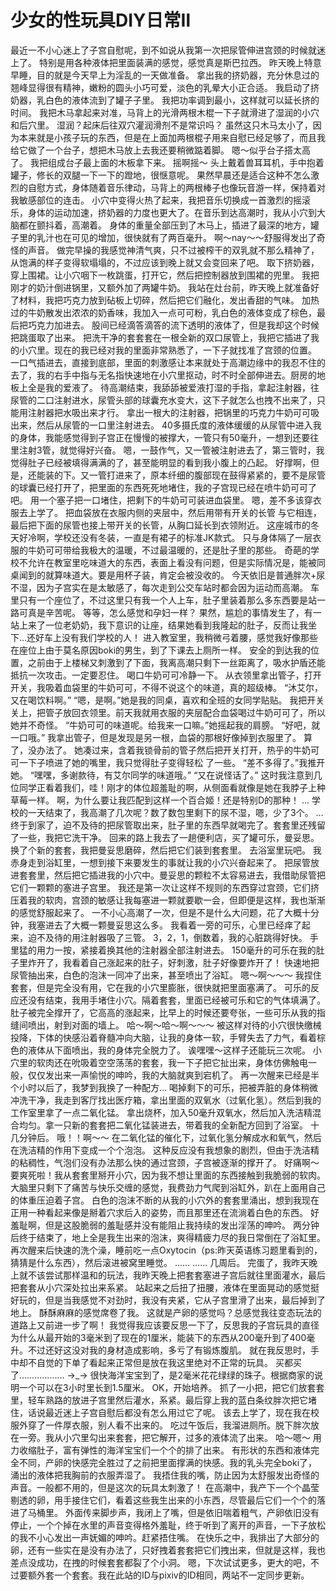 # 少女的性玩具DIY日常Ⅱ

最近一不小心迷上了子宫自慰呢，到不如说从我第一次把尿管伸进宫颈的时候就迷上了。
特别是用各种液体把里面装满的感觉，感觉真是斯巴拉西。
昨天晚上特意早睡，目的就是今天早上为淫乱的一天做准备。
拿出我的挤奶器，充分休息过的翘峰显得很有精神，嫩粉的圆头小巧可爱，淡色的乳晕大小正合适。
我启动了挤奶器，乳白色的液体流到了罐子子里。
我把功率调到最小，这样就可以延长挤的时间。
我把木马拿起来对准，马背上的光滑两根木棍一下子就滑进了湿润的小穴和后穴里。
湿润？起床后往双穴灌润滑剂不是常识吗？
虽然这只木马太小了，因为本来就是小孩子玩的东西，但是在上面加两根棍子用来自慰已经足够了，而且我给它做了一个台子，想把木马放上去我还要稍微踮着脚。
嗯～似乎台子搭太高了。
我把组成台子最上面的木板拿下来。
摇啊摇～
头上戴着兽耳耳机，手中抱着罐子，修长的双腿一下一下的蹬地，很惬意呢。
果然早晨还是适合这种不怎么激烈的自慰方式，身体随着音乐律动，马背上的两根棒子也像玩音游一样，保持着对我敏感部位的连击。
小穴中变得火热了起来，我把音乐切换成一首激烈的摇滚乐，身体的运动加速，挤奶器的力度也更大了。在音乐到达高潮时，我从小穴到大脑都在颤抖着，高潮着。
身体的重量全部压到了木马上，插进了最深的地方，罐子里的乳汁也在可见的增加，很快就有了两百毫升。
啊～nay～～舒服得发出了奇怪的声音。
做完早操的我感觉神清气爽，只不过被榨干的双乳就不那么精神了，从饱满的样子变得软塌塌的，不过应该到晚上就又会变回来了吧。
取下挤奶器，穿上围裙。让小穴咽下一枚跳蛋，打开它，然后把控制器放到围裙的兜里。
我把刚才的奶汁倒进锅里，又额外加了两罐牛奶。
我站在灶台前，昨天晚上就准备好了材料，我把巧克力放到砧板上切碎，然后把它们融化，发出香甜的气味。
加热过的牛奶散发出浓浓的奶香味，我加入一点可可粉，乳白色的液体变成了棕色，最后把巧克力加进去。
股间已经滴答滴答的流下透明的液体了，但是我却这个时候把跳蛋取了出来。
把洗干净的套套套在一根全新的双口尿管上，我把它插进了我的小穴里。现在的我已经对我的里面非常熟悉了，一下子就找准了宫颈的位置。
一口气插进去，直接到底部，里面的刺激感让本来就处于高潮边缘中的我忍不住的去了，我的右手中指与无名指快速地在小穴里抠动，时不时全部伸进去。厨房的地板上全是我的爱液了。
待高潮结束，我舔舔被爱液打湿的手指，拿起注射器，往尿管的二口注射进水，尿管头部的球囊充水变大，这下子就怎么也拽不出来了，只能用注射器把水吸出来才行。
拿出一根大的注射器，把锅里的巧克力牛奶可可吸出来，然后从尿管的一口里注射进去。
40多摄氏度的液体缓缓的从尿管中进入我的身体，我能感觉得到子宫正在慢慢的被撑大，一管只有50毫升，一想到还要往里注射3管，就觉得好兴奋。
嗯，一鼓作气，又一管被注射进去了，第三管时，我觉得肚子已经被填得满满的了，甚至能明显的看到我小腹上的凸起。
好撑啊，但是，还能装的下。又一管打进来了，原本纤细的腹部现在鼓得紧紧的，要不是尿管的球囊已经打开了，把里面的东西死死地堵住，我的子宫现已经在喷牛奶可可了吧。
用一个塞子把一口堵住，把剩下的牛奶可可装进血袋里。
嗯，差不多该穿衣服去上学了。
把血袋放在衣服内侧的夹层中，然后用带有开关的长管
与它相连，最后把下面的尿管也接上带开关的长管，从胸口延长到衣领附近。
这座城市的冬天好冷啊，学校还没有冬装，一直是有裙子的标准JK款式。
只与身体隔了一层衣服的牛奶可可带给我极大的温暖，不过最温暖的，还是肚子里的那些。
奇葩的学校不允许在教室里吃味道大的东西，表面上看没有问题，但是实际情况是，能被同桌闻到的就算味道大。要是用杯子装，肯定会被没收的。
今天依旧是普通胖次+尿不湿，因为子宫实在是太敏感了，每次走到公交车站时都会因为运动而高潮。
车里只有一个座位了，不过这里只有我一个人上车，肚子里装着那么多东西要是站一路可真是辛苦呢。
等等，怎么感觉和孕妇一样？
果然，尴尬的事情发生了，有一站上来了一位老奶奶，我下意识的让座，结果她看到我隆起的肚子，反而让我坐下…还好车上没有我们学校的人！
进入教室里，我稍微弓着腰，感觉我好像那些在座位上由于莫名原因boki的男生，到了下课去上厕所一样。
安全的到达我的位置，之前由于上楼梯又刺激到了下面，我离高潮只剩下一丝距离了，吸水护盾还能抵抗一次攻击。一定要忍住。
喝口牛奶可可冷静一下。
从衣领里拿出管子，打开开关，我吸着血袋里的牛奶可可，不得不说这个的味道，真的超级棒。
“沐艾尔，又在喝饮料啊。”
“嗯，是啊。”她是我的同桌，喜欢和全班的女同学贴贴。
我把开关关上，把管子放回衣领里。前天我就用衣服的夹层配合血袋喝过牛奶可可了，所以她并不奇怪。
“牛奶可可的味道呢。给我来一口嘛。”她摇起我的肩膀。
“好吧，就一口哦。”
我拿出管子，但是发现是另一根，血袋的那根好像掉到衣服里了。
算了，没办法了。
她凑过来，含着我锁骨前的管子然后把开关打开，热乎的牛奶可可一下子喷进了她的嘴里，我只觉得肚子变得轻松
了一些。
“差不多得了。”我推开她。
“嘿嘿，多谢款待，有艾尔同学的味道哦。”
“又在说怪话了。”
这时我注意到几位同学正看着我们，哇！刚才的体位超羞耻的啊，从侧面看就像是她在我脖子上种草莓一样。
啊，为什么要让我匹配到这样一个百合姬！还是特别D的那种！
…
学校的一天结束了，我高潮了几次呢？数了数包里剩下的尿不湿，嗯，少了3个。
…
终于到家了，迫不及待的把尿管取出来，肚子里的东西早就喝完了。套套里还残留了一些，我把它洗干净。
回来的路上我去了一趟便利店，买了罐可乐，曼妥思。
换了个新的套套，我把曼妥思磨碎，然后把它们装到套套里。
去浴室里玩吧。
我赤身走到浴缸里，一想到接下来要发生的事就让我的小穴兴奋起来了。
把尿管放进套套里，然后把它插进我的小穴中。曼妥思的颗粒不太容易进去，我借助尿管把它们一颗颗的塞进子宫里。
我还是第一次让这样不规则的东西穿过宫颈，它们挤压着我的软肉，宫颈的敏感让我每塞进一颗就要歇一会，但即便是这样，我也渐渐的感觉舒服起来了。
一不小心高潮了一次，但是不是什么大问题，花了大概十分钟，我塞进去了大概一颗曼妥思这么多。
我看着一旁的可乐，心里已经痒了起来，迫不及待的用注射器吸了三管。
3，2，1，倒数着，我的心脏跳得好快。
手里猛的用力一按，紧接着换其他的注射器全部注射进去。
150毫升的可乐在我的肚子里炸开了，我看着自己涨起来的肚子，好刺激，肚子好像要炸开了！
快速地把尿管抽出来，白色的泡沫一同冲了出来，甚至喷出了浴缸。
嗯～啊～～～
我捏住套套，但是完全没有用，它在我的小穴里膨胀，很快就把里面塞满了。
可乐的反应还没有结束，我用手堵住小穴。隔着套套，里面已经被可乐和它的气体填满了。
肚子被完全撑开了，它高高的涨起来，比早上的时候还要夸张，一些可乐从我的指缝间喷出，射到对面的墙上。
哈～啊～哈～啊～～～
被这样对待的小穴很快缴械投降，下体的快感沿着脊髓冲向大脑，让我的身体一软，手臂失去了力气，看着棕色的液体从下面喷出，我的身体完全脱力了。
诶嘿嘿～这样子还能玩三次呢。
小穴里的软肉还在吮吸着空空荡荡的套套，我一下子把它扯出来，身体仿佛触电一般，仅仅发出来一声愉悦的呻吟，我的大脑就爽到宕机了。
再一次醒来已经是半个小时以后了，我梦到我换了一种配方…
喝掉剩下的可乐，把被弄脏的身体稍微冲洗干净，我走到客厅找出医疗箱，拿出里面的双氧水（过氧化氢）。然后到我的工作室里拿了一点二氧化锰。
拿出烧杯，加入50毫升双氧水，然后加入洗洁精混合均匀。拿一只新的套套把二氧化锰装进去，带着我的全新配方回到了浴室。
十几分钟后。
哦！！啊～～
在二氧化锰的催化下，过氧化氢分解成水和氧气，然后在洗洁精的作用下变成一个个泡泡。
这种反应没有我想象的剧烈，但由于洗洁精的粘稠性，气泡们没有办法那么快的通过宫颈，子宫被逐渐的撑开了。
好痛啊～要爽死啦！我从套套里掰开小穴，因为我不想让里面的东西接触到我脆弱的软肉。
大脑里只剩下了痛苦与快乐交缠的感觉，我费劲力气爬到浴缸外，趴在上面用自己的体重压迫着子宫。
白色的泡沫不断的从我的小穴外的套套里涌出，想到我现在正用一种看起来像是掰着穴求后入的姿势，而且那里还在流淌着白色的东西。
好羞耻啊，但是这股脆弱的羞耻感并没有能阻止我持续的发出淫荡的呻吟。
两分钟后终于结束了，地上全是我生出来的泡沫，爽得精疲力尽的我日常倒在了浴缸里。
再次醒来后快速的洗个澡，睡前吃一点Oxytocin（ps:昨天英语练习题里看到的，猜猜是什么东西），然后滚进被窝里睡觉。
……
……
几周后。
完蛋了，我昨天晚上就不该尝试那样温和的玩法，我昨天晚上把套套塞进子宫后就往里面灌水，最后把套套从小穴深处拉出来系紧。
站起来之后扭了扭腰，液体在里面晃动的感觉挺好玩的，但是当我感觉不对劲时，我没有夹紧，它从子宫里滑了出来，最后掉到了地上。
酥酥麻麻的感觉席卷了我。
这就是产卵的感觉吗？总感觉我往变态玩法的道路上又前进一步了啊！
我觉得我应该要反思一下了，反思我的子宫玩具的直径为什么从最开始的3毫米到了现在的1厘米，能装下的东西从200毫升到了400毫升。不过还好这没对我的身材造成影响，多亏了有锻炼腹肌。
就在我反思时，手中却不自觉的下单了看起来正常但是放在我这里绝对不正常的玩具。
买都买了………………
→_→
很快海洋宝宝到了，是2毫米花花绿绿的珠子。根据商家的说明一个可以在3小时里长到1.5厘米。
OK，开始培养。
抓了一小把，把它们放套套里，轻车熟路的放进子宫里然后灌水，系紧。最后穿上我的蓝白条纹胖次把它堵住，话说最近迷上子宫自慰后都没有怎么用过它了呢。
该去上学了，现在我在校服外穿了一件厚衣服，别人看不出来的。
吃过午饭后，我溜进厕所。脱下胖次放在一旁。我从小穴里勾出来套套，把它解开，过多的液体流了出来。
哈～嗯～
用力收缩肚子，富有弹性的海洋宝宝们一个个的排了出来。
有形状的东西和液体完全不同，产卵的快感完全胜过了之前把里面撑满的快感。我的乳头完全boki了，涌出的液体把我胸前的衣服弄湿了。
我捂住我的嘴，防止因为太舒服发出奇怪的声音。一般都不用的，但是这次的玩具太刺激了！
在高潮中，我产下一个个晶莹剔透的卵，用手接住它们，看着这些我生出来的小东西，尽管最后它们一个个的落进了马桶里。
外面传来脚步声，我闭上了嘴，但是依旧喘着粗气，产卵依旧没有停止，一个个掉在水里的声音变得格外羞耻，终于听到了离开的声音，一下子放松的我不小心发出一声妩媚的呻吟。赶紧捂住嘴。
在快乐之中，我排出了大部分的卵，还有一些实在是没有办法了，只好拽着套套把它们拽出来，但就是这样，我也差点没成功，在拽的时候套套都裂了个小洞。
嗯，下次试试更多，更大的吧，不过要额外套一个套套。我在此站的ID与pixiv的ID相同，两站不一定同步更新。

